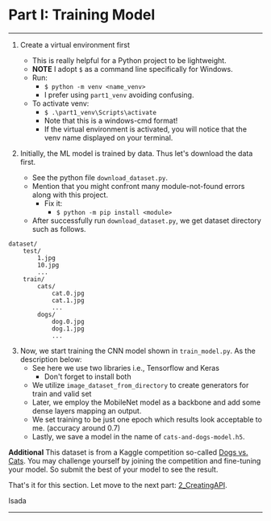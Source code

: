 # Part I: Training Model


---

1. Create a virtual environment first
    
    - This is really helpful for a Python project to be lightweight.
    - **NOTE** I adopt `$` as a command line specifically for Windows.
    - Run: 
        - `$ python -m venv <name_venv>`
        - I prefer using `part1_venv` avoiding confusing.
    - To activate venv:
        - `$ .\part1_venv\Scripts\activate`
        - Note that this is a windows-cmd format!
        - If the virtual environment is activated, you will notice that the venv name displayed on your terminal.

2. Initially, the ML model is trained by data. Thus let's download the data first.
    - See the python file `download_dataset.py`.
    - Mention that you might confront many module-not-found errors along with this project.
        - Fix it:
            - `$ python -m pip install <module>`
    - After successfully run `download_dataset.py`, we get dataset directory such as follows.

```
dataset/
    test/
        1.jpg
        10.jpg
        ...
    train/
        cats/   
            cat.0.jpg
            cat.1.jpg
            ...
        dogs/
            dog.0.jpg
            dog.1.jpg
            ...
```

3. Now, we start training the CNN model shown in `train_model.py`. As the description below:
    - See here we use two libraries i.e., Tensorflow and Keras
        - Don't forget to install both
    - We utilize `image_dataset_from_directory` to create generators for train and valid set
    - Later, we employ the MobileNet model as a backbone and add some dense layers mapping an output.
    - We set training to be just one epoch which results look acceptable to me. (accuracy around 0.7)
    - Lastly, we save a model in the name of `cats-and-dogs-model.h5`.

**Additional** This dataset is from a Kaggle competition so-called [Dogs vs. Cats](https://www.kaggle.com/competitions/dogs-vs-cats). You may challenge yourself by joining the competition and fine-tuning your model. So submit the best of your model to see the result.

That's it for this section. Let move to the next part: [2_CreatingAPI](../2_CreatingAPI/README.md).

Isada

---

